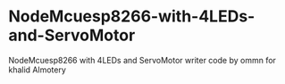 # NodeMcuesp8266-with-4LEDs-and-ServoMotor
NodeMcuesp8266 with 4LEDs and ServoMotor
writer code by ommn for khalid Almotery
